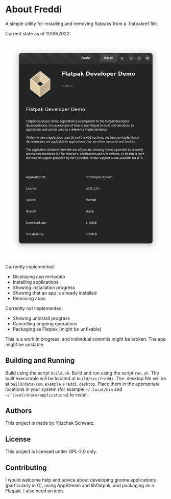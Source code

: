 # About Freddi
A simple utility for installing and removing flatpaks from a .flatpakref file.

Current state as of 11/09/2022:

![Image](Freddi-2022.09.11.png)

Currently implemented:
* Displaying app metadata
* Installing applications
* Showing installation progress
* Showing that an app is already installed
* Removing apps

Currently not implemented:
* Showing uninstall progress
* Cancelling ongoing operations
* Packaging as Flatpak (might be unfixable)

This is a work in progress, and individual commits might be broken. The app might be unstable.

## Building and Running

Build using the script `build.sh`.
Build and run using the script `run.sh`.
The built executable will be located at `build/src/freddi`. The .desktop file will be at `build/data/com.example.Freddi.desktop`.
Place them in the appropriate locations in your system (for example `~/.local/bin` and `~/.local/share/applications`) to install.

## Authors

This project is made by Yitzchak Schwarz.

## License

This project is licensed under GPL-2.0 only.

## Contributing

I would welcome help and advice about developing gnome applications (particularly in C), using AppStream and libflatpak, and packaging as a Flatpak. I also need an icon.